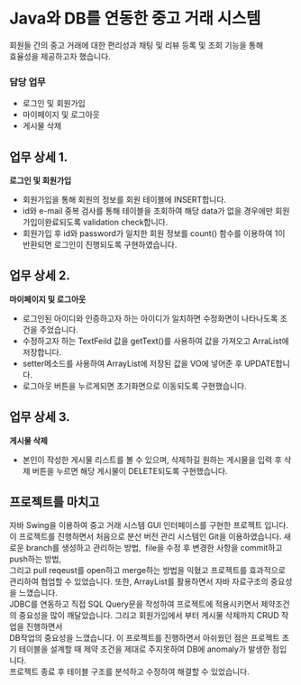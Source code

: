 # Java와 DB를 연동한 중고 거래 시스템

회원들 간의 중고 거래에 대한 편리성과 채팅 및 리뷰 등록 및 조회 기능을 통해  
효율성을 제공하고자 했습니다.

### 담당 업무
- 로그인 및 회원가입
- 마이페이지 및 로그아웃
- 게시물 삭제

## 업무 상세 1.
__로그인 및 회원가입__
- 회원가입을 통해 회원의 정보를 회원 테이블에 INSERT합니다.
- id와 e-mail 중복 검사를 통해 테이블을 조회하여 해당 data가 없을 경우에만 회원가입이완료되도록 validation check합니다.
- 회원가입 후 id와 password가 일치한 회원 정보를 count() 함수를 이용하여 1이 반환되면 로그인이 진행되도록 구현하였습니다.

## 업무 상세 2.
__마이페이지 및 로그아웃__
- 로그인된 아이디와 인증하고자 하는 아이디가 일치하면 수정화면이 나타나도록 조건을 주었습니다.
- 수정하고자 하는 TextFeild 값을 getText()를 사용하여 값을 가져오고 ArraList에 저장합니다.
- setter메소드를 사용하여 ArrayList에 저장된 값을 VO에 넣어준 후 UPDATE합니다.
- 로그아웃 버튼을 누르게되면 초기화면으로 이동되도록 구현했습니다.

## 업무 상세 3.
__게시물 삭제__
- 본인이 작성한 게시물 리스트를 볼 수 있으며, 삭제하길 원하는 게시물을 입력 후 삭제 버튼을 누르면 해당 게시물이 DELETE되도록 구현했습니다.

## 프로젝트를 마치고
자바 Swing을 이용하여 중고 거래 시스템 GUI 인터페이스를 구현한 프로젝트 입니다.  
이 프로젝트를 진행하면서 처음으로 분산 버전 관리 시스템인 Git을 이용하였습니다. 새로운 branch를 생성하고 관리하는 방법,  file을 수정 후 변경한 사항을 commit하고 push하는 방법,  
그리고 pull   reqeust를 open하고 merge하는 방법을 익혔고 프로젝트를 효과적으로 관리하여 협업할 수 있었습니다. 또한, ArrayList를 활용하면서 자바 자료구조의 중요성을 느꼈습니다.  
JDBC를 연동하고 직접 SQL Query문을 작성하여 프로젝트에 적용시키면서 제약조건의 중요성을 많이 깨달았습니다. 그리고 회원가입에서 부터 게시물 삭제까지 CRUD 작업을 진행하면서  
DB작업의 중요성을 느꼈습니다.
이 프로젝트를 진행하면서 아쉬웠던 점은 프로젝트 초기 테이블을 설계할 때 제약 조건을 제대로 주지못하여 DB에 anomaly가 발생한 점입니다.  
프로젝트 종료 후 테이블 구조를 분석하고 수정하여 해결할 수 있었습니다.


